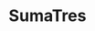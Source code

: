 ---
title: SumaTres
tags: ['projects']
desc: Threes! clone made in Java, product of several subjects' final projects.
---